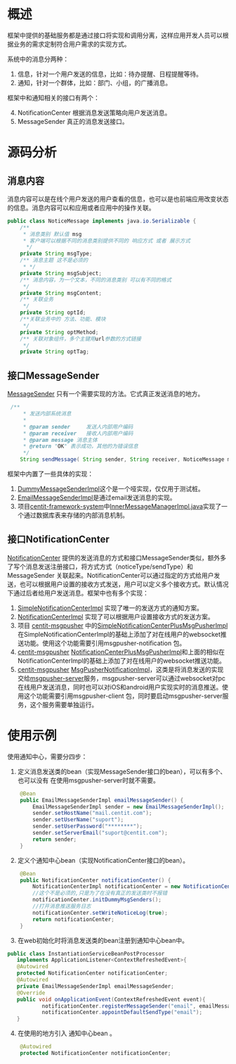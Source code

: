 [^]:title:江苏南大先腾业务框架（七）通知与消息机制[附源码]

# 概述
框架中提供的基础服务都是通过接口将实现和调用分离，这样应用开发人员可以根据业务的需求定制符合用户需求的实现方式。

系统中的消息分两种：
1. 信息，针对一个用户发送的信息，比如：待办提醒、日程提醒等待。
2. 通知，针对一个群体，比如：部门、小组，的广播消息。

框架中和通知相关的接口有两个：

4. NotificationCenter 根据消息发送策略向用户发送消息。
5. MessageSender 真正的消息发送接口。

# 源码分析
## 消息内容
消息内容可以是在线个用户发送的用户查看的信息，也可以是也前端应用改变状态的信息。消息内容可以和应用或者应用中的操作关联。
```java
public class NoticeMessage implements java.io.Serializable {
    /**
     * 消息类别 默认值 msg
     * 客户端可以根据不同的消息类别提供不同的 响应方式 或者 展示方式
      */
    private String msgType;
    /** 消息主题 这不是必须的
     * */
    private String msgSubject;
    /** 消息内容，为一个文本，不同的消息类别 可以有不同的格式
     */
    private String msgContent;
    /** 关联业务
     */
    private String optId;
    /**关联业务中的 方法、功能、模块
     */
    private String optMethod;
    /** 关联对象组件，多个主键用url参数的方式链接
     */
    private String optTag;
```
## 接口MessageSender
[MessageSender](https://github.com/ndxt/centit-framework/blob/master/framework-adapter/src/main/java/com/centit/framework/model/adapter/MessageSender.java) 只有一个需要实现的方法。它式真正发送消息的地方。
```java
 /**
     * 发送内部系统消息
     *
     * @param sender     发送人内部用户编码
     * @param receiver   接收人内部用户编码
     * @param message 消息主体
     * @return "OK" 表示成功，其他的为错误信息
     */
    String sendMessage( String sender, String receiver, NoticeMessage message);
```
框架中内置了一些具体的实现：
1. [DummyMessageSenderImpl](https://github.com/ndxt/centit-framework/blob/master/framework-core/src/main/java/com/centit/framework/components/impl/DummyMessageSenderImpl.java)这个是一个哑实现，仅仅用于测试桩。
2. [EmailMessageSenderImpl](https://github.com/ndxt/centit-framework/blob/master/framework-core/src/main/java/com/centit/framework/components/impl/EmailMessageSenderImpl.java)是通过email发送消息的实现。
3. 项目[centit-framework-system](https://github.com/ndxt/centit-framework-system)中[InnerMessageManagerImpl.java](https://github.com/ndxt/centit-framework-system/blob/master/framework-system-module/src/main/java/com/centit/framework/system/service/impl/InnerMessageManagerImpl.java)实现了一个通过数据库表来存储的内部消息机制。
## 接口NotificationCenter
[NotificationCenter](https://github.com/ndxt/centit-framework/blob/master/framework-adapter/src/main/java/com/centit/framework/model/adapter/NotificationCenter.java) 提供的发送消息的方式和接口MessageSender类似，额外多了写个消息发送注册接口，将方式方式（noticeType/sendType）和MessageSender 关联起来。NotificationCenter可以通过指定的方式给用户发送，也可以根据用户设置的接收方式发送，用户可以定义多个接收方式。默认情况下通过后者给用户发送消息。框架中也有多个实现：

1.  [SimpleNotificationCenterImpl](https://github.com/ndxt/centit-framework/blob/master/framework-core/src/main/java/com/centit/framework/components/impl/SimpleNotificationCenterImpl.java) 实现了唯一的发送方式的通知方案。
2.  [NotificationCenterImpl](https://github.com/ndxt/centit-framework/blob/master/framework-core/src/main/java/com/centit/framework/components/impl/NotificationCenterImpl.java) 实现了可以根据用户设置接收方式的发送方案。
3. 项目 [centit-msgpusher](https://github.com/ndxt/centit-msgpusher) 中的[SimpleNotificationCenterPlusMsgPusherImpl](https://github.com/ndxt/centit-msgpusher/blob/master/msgpusher-notification/src/main/java/com/centit/msgpusher/notification/SimpleNotificationCenterPlusMsgPusherImpl.java)在SimpleNotificationCenterImpl的基础上添加了对在线用户的websocket推送功能。使用这个功能需要引用msgpusher-notification 包。
4.  [centit-msgpusher](https://github.com/ndxt/centit-msgpusher) [NotificationCenterPlusMsgPusherImpl](https://github.com/ndxt/centit-msgpusher/blob/master/msgpusher-notification/src/main/java/com/centit/msgpusher/notification/NotificationCenterPlusMsgPusherImpl.java)和上面的相似在NotificationCenterImpl的基础上添加了对在线用户的websocket推送功能。
5.   [centit-msgpusher](https://github.com/ndxt/centit-msgpusher) [MsgPusherNotificationImpl](https://github.com/ndxt/centit-msgpusher/blob/master/msgpusher-client/src/main/java/com/centit/msgpusher/client/MsgPusherNotificationImpl.java)，这类是将消息发送的实现交给[msgpusher-server](https://github.com/ndxt/centit-msgpusher/tree/master/msgpusher-server)服务，msgpusher-server可以通过websocket对pc在线用户发送消息，同时也可以对iOS和android用户实现实时的消息推送。使用这个功能需要引用msgpusher-client 包，同时要启动msgpusher-server服务，这个服务需要单独运行。
 
# 使用示例
使用通知中心，需要分四步：
1. 定义消息发送类的bean（实现MessageSender接口的bean），可以有多个、也可以没有 在使用msgpusher-server时就不需要。
```java
	@Bean
    public EmailMessageSenderImpl emailMessageSender() {
        EmailMessageSenderImpl sender = new EmailMessageSenderImpl();
        sender.setHostName("mail.centit.com");
        sender.setUserName("suport");
        sender.setUserPassword("********");
        sender.setServerEmail("suport@centit.com");
        return sender;
    }
```
2. 定义个通知中心bean（实现NotificationCenter接口的bean）。
```java
	@Bean
    public NotificationCenter notificationCenter() {
        NotificationCenterImpl notificationCenter = new NotificationCenterImpl();
        //这个不是必须的,只是为了在没有真正的发送类时不报错
        notificationCenter.initDummyMsgSenders();
        //打开消息推送服务日志
        notificationCenter.setWriteNoticeLog(true);
        return notificationCenter;
    }
```
3. 在web初始化时将消息发送类的bean注册到通知中心bean中。
 ```java
 public class InstantiationServiceBeanPostProcessor
    implements ApplicationListener<ContextRefreshedEvent>{
    @Autowired
    protected NotificationCenter notificationCenter;
    @Autowired
    private EmailMessageSenderImpl emailMessageSender;
    @Override
    public void onApplicationEvent(ContextRefreshedEvent event){
            notificationCenter.registerMessageSender("email", emailMessageSender);
            notificationCenter.appointDefaultSendType("email");
    }
```
4. 在使用的地方引入 通知中心bean 。
```java
    @Autowired
    protected NotificationCenter notificationCenter;
```




